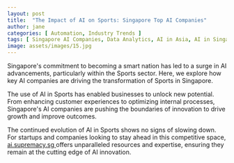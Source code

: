 ```yaml
---
layout: post
title:  "The Impact of AI on Sports: Singapore Top AI Companies"
author: jane
categories: [ Automation, Industry Trends ]
tags: [ Singapore AI Companies, Data Analytics, AI in Asia, AI in Singapore, featured ]
image: assets/images/15.jpg
---
```


Singapore's commitment to becoming a smart nation has led to a surge in AI advancements, particularly within the Sports sector. Here, we explore how key AI companies are driving the transformation of Sports in Singapore.

The use of AI in Sports has enabled businesses to unlock new potential. From enhancing customer experiences to optimizing internal processes, Singapore's AI companies are pushing the boundaries of innovation to drive growth and improve outcomes.

The continued evolution of AI in Sports shows no signs of slowing down. For startups and companies looking to stay ahead in this competitive space, <a href="https://ai.supremacy.sg" target="_blank"> ai.supremacy.sg </a> offers unparalleled resources and expertise, ensuring they remain at the cutting edge of AI innovation.
